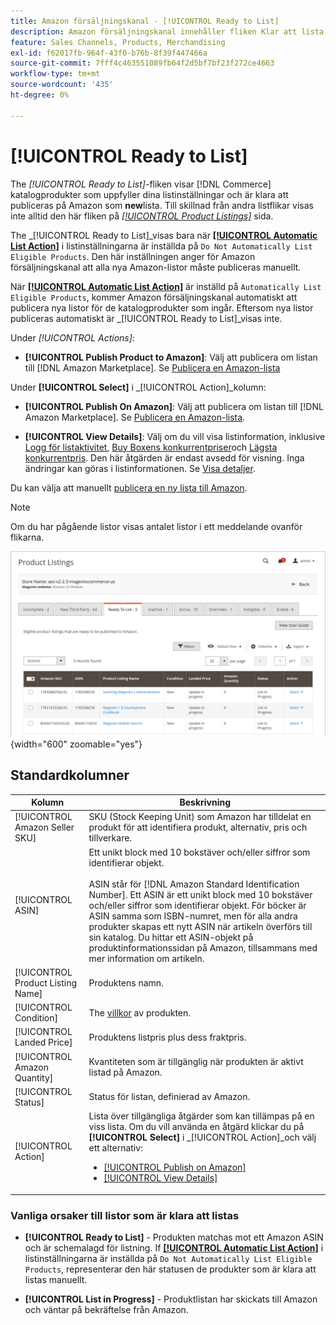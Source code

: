 ```yaml
---
title: Amazon försäljningskanal - [!UICONTROL Ready to List]
description: Amazon försäljningskanal innehåller fliken Klar att lista som hjälper dig att granska Commerce-produkter som uppfyller kraven men som inte listas automatiskt.
feature: Sales Channels, Products, Merchandising
exl-id: f62017fb-964f-43f0-b76b-8f39f447466a
source-git-commit: 7fff4c463551089fb64f2d5bf7bf23f272ce4663
workflow-type: tm+mt
source-wordcount: '435'
ht-degree: 0%

---
```


# [!UICONTROL Ready to List]

The _[!UICONTROL Ready to List]_-fliken visar [!DNL Commerce] katalogprodukter som uppfyller dina listinställningar och är klara att publiceras på Amazon som **new**lista. Till skillnad från andra listflikar visas inte alltid den här fliken på [_[!UICONTROL Product Listings]_](./managing-product-listings.md) sida.

The _[!UICONTROL Ready to List]_visas bara när [**[!UICONTROL Automatic List Action]**](./product-listing-actions.md) i listinställningarna är inställda på `Do Not Automatically List Eligible Products`. Den här inställningen anger för Amazon försäljningskanal att alla nya Amazon-listor måste publiceras manuellt.

När [**[!UICONTROL Automatic List Action]**](./product-listing-actions.md) är inställd på `Automatically List Eligible Products`, kommer Amazon försäljningskanal automatiskt att publicera nya listor för de katalogprodukter som ingår. Eftersom nya listor publiceras automatiskt är _[!UICONTROL Ready to List]_visas inte.

Under _[!UICONTROL Actions]_:

- **[!UICONTROL Publish Product to Amazon]**: Välj att publicera om listan till [!DNL Amazon Marketplace]. Se [Publicera en Amazon-lista](./publish-listings-manually.md)

Under **[!UICONTROL Select]** i _[!UICONTROL Action]_kolumn:

- **[!UICONTROL Publish On Amazon]**: Välj att publicera om listan till [!DNL Amazon Marketplace]. Se [Publicera en Amazon-lista](./publish-listings-manually.md).

- **[!UICONTROL View Details]**: Välj om du vill visa listinformation, inklusive [Logg för listaktivitet](./product-listing-details.md#listing-activity-log), [Buy Boxens konkurrentpriser](./product-listing-details.md#buy-box-competitor-pricing)och [Lägsta konkurrentpris](./product-listing-details.md#lowest-competitor-pricing). Den här åtgärden är endast avsedd för visning. Inga ändringar kan göras i listinformationen. Se [Visa detaljer](./product-listing-details.md).

Du kan välja att manuellt [publicera en ny lista till Amazon](./publish-listings-manually.md).

>[!NOTE]
>Om du har pågående listor visas antalet listor i ett meddelande ovanför flikarna.

![Klar att visas](assets/amazon-ready-to-list.png){width="600" zoomable="yes"}

## Standardkolumner

| Kolumn | Beskrivning |
|-----------------------------------|------------------------------------------------------------------------------------------------------------------------------------------------------------------------------------------------------------------------------------------------------------------------------------------------------------------------------------------------------------------------------------------------------------------------------------------------------------------------------------------|
| [!UICONTROL Amazon Seller SKU] | SKU (Stock Keeping Unit) som Amazon har tilldelat en produkt för att identifiera produkt, alternativ, pris och tillverkare. |
| [!UICONTROL ASIN] | Ett unikt block med 10 bokstäver och/eller siffror som identifierar objekt.<br><br>ASIN står för [!DNL Amazon Standard Identification Number]. Ett ASIN är ett unikt block med 10 bokstäver och/eller siffror som identifierar objekt. För böcker är ASIN samma som ISBN-numret, men för alla andra produkter skapas ett nytt ASIN när artikeln överförs till sin katalog. Du hittar ett ASIN-objekt på produktinformationssidan på Amazon, tillsammans med mer information om artikeln. |
| [!UICONTROL Product Listing Name] | Produktens namn. |
| [!UICONTROL Condition] | The [villkor](./product-listing-condition.md) av produkten. |
| [!UICONTROL Landed Price] | Produktens listpris plus dess fraktpris. |
| [!UICONTROL Amazon Quantity] | Kvantiteten som är tillgänglig när produkten är aktivt listad på Amazon. |
| [!UICONTROL Status] | Status för listan, definierad av Amazon. |
| [!UICONTROL Action] | Lista över tillgängliga åtgärder som kan tillämpas på en viss lista. Om du vill använda en åtgärd klickar du på **[!UICONTROL Select]** i _[!UICONTROL Action]_och välj ett alternativ:<ul><li>[[!UICONTROL Publish on Amazon]](./publish-listings-manually.md)</li><li>[[!UICONTROL View Details]](./product-listing-details.md)</li></ul> |

### Vanliga orsaker till listor som är klara att listas

- **[!UICONTROL Ready to List]** - Produkten matchas mot ett Amazon ASIN och är schemalagd för listning. If [**[!UICONTROL Automatic List Action]**](./product-listing-actions.md) i listinställningarna är inställda på `Do Not Automatically List Eligible Products`, representerar den här statusen de produkter som är klara att listas manuellt.

- **[!UICONTROL List in Progress]** - Produktlistan har skickats till Amazon och väntar på bekräftelse från Amazon.
